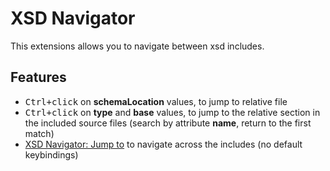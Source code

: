 # XSD Navigator

This extensions allows you to navigate between xsd includes.

## Features

* <kbd>Ctrl+click</kbd> on **schemaLocation** values, to jump to relative file
* <kbd>Ctrl+click</kbd> on **type** and **base** values, to jump to the relative section in the included source files (search by attribute **name**, return to the first match)
* [XSD Navigator: Jump to](#xsd-navigator.jumpTo) to navigate across the includes (no default keybindings)